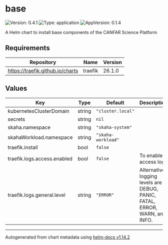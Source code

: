 # base

![Version: 0.4.1](https://img.shields.io/badge/Version-0.4.1-informational?style=flat-square) ![Type: application](https://img.shields.io/badge/Type-application-informational?style=flat-square) ![AppVersion: 0.1.4](https://img.shields.io/badge/AppVersion-0.1.4-informational?style=flat-square)

A Helm chart to install base components of the CANFAR Science Platform

## Requirements

| Repository | Name | Version |
|------------|------|---------|
| https://traefik.github.io/charts | traefik | 26.1.0 |

## Values

| Key | Type | Default | Description |
|-----|------|---------|-------------|
| kubernetesClusterDomain | string | `"cluster.local"` |  |
| secrets | string | `nil` |  |
| skaha.namespace | string | `"skaha-system"` |  |
| skahaWorkload.namespace | string | `"skaha-workload"` |  |
| traefik.install | bool | `false` |  |
| traefik.logs.access.enabled | bool | `false` | To enable access logs |
| traefik.logs.general.level | string | `"ERROR"` | Alternative logging levels are DEBUG, PANIC, FATAL, ERROR, WARN, and INFO. |

----------------------------------------------
Autogenerated from chart metadata using [helm-docs v1.14.2](https://github.com/norwoodj/helm-docs/releases/v1.14.2)
